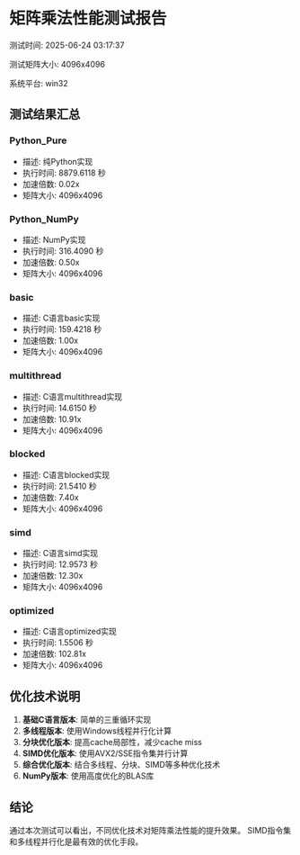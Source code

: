 # 矩阵乘法性能测试报告
测试时间: 2025-06-24 03:17:37

测试矩阵大小: 4096x4096

系统平台: win32

## 测试结果汇总
### Python_Pure
- 描述: 纯Python实现
- 执行时间: 8879.6118 秒
- 加速倍数: 0.02x
- 矩阵大小: 4096x4096

### Python_NumPy
- 描述: NumPy实现
- 执行时间: 316.4090 秒
- 加速倍数: 0.50x
- 矩阵大小: 4096x4096

### basic
- 描述: C语言basic实现
- 执行时间: 159.4218 秒
- 加速倍数: 1.00x
- 矩阵大小: 4096x4096

### multithread
- 描述: C语言multithread实现
- 执行时间: 14.6150 秒
- 加速倍数: 10.91x
- 矩阵大小: 4096x4096

### blocked
- 描述: C语言blocked实现
- 执行时间: 21.5410 秒
- 加速倍数: 7.40x
- 矩阵大小: 4096x4096

### simd
- 描述: C语言simd实现
- 执行时间: 12.9573 秒
- 加速倍数: 12.30x
- 矩阵大小: 4096x4096

### optimized
- 描述: C语言optimized实现
- 执行时间: 1.5506 秒
- 加速倍数: 102.81x
- 矩阵大小: 4096x4096

## 优化技术说明
1. **基础C语言版本**: 简单的三重循环实现
2. **多线程版本**: 使用Windows线程并行化计算
3. **分块优化版本**: 提高cache局部性，减少cache miss
4. **SIMD优化版本**: 使用AVX2/SSE指令集并行计算
5. **综合优化版本**: 结合多线程、分块、SIMD等多种优化技术
6. **NumPy版本**: 使用高度优化的BLAS库

## 结论
通过本次测试可以看出，不同优化技术对矩阵乘法性能的提升效果。
SIMD指令集和多线程并行化是最有效的优化手段。
